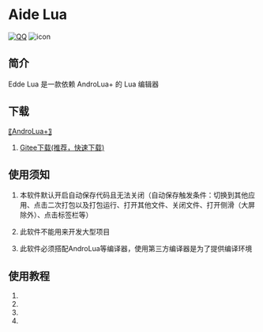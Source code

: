 # Aide Lua
[![QQ](https://img.shields.io/badge/Join-QQ_Group-ff69b4)](https://jq.qq.com/?_wv=1027&k=41q8mp8y)
![icon](https://gitee.com/Jesse205/AideLua/raw/master/ic_cover-aidelua.png)

## 简介
Edde Lua 是一款依赖 AndroLua+ 的 Lua 编辑器

## 下载
[〖AndroLua+〗](https://www.lanzouy.com/b00zdhbeb)

1. [Gitee下载(推荐，快速下载)](https://gitee.com/Jesse205/AideLua/releases)

## 使用须知
  1. 本软件默认开启自动保存代码且无法关闭（自动保存触发条件：切换到其他应用、点击二次打包以及打包运行、打开其他文件、关闭文件、打开侧滑（大屏除外）、点击标签栏等）

  2. 此软件不能用来开发大型项目

  3. 此软件必须搭配AndroLua等编译器，使用第三方编译器是为了提供编译环境

## 使用教程
  1.

  2.

  3.

  4.
